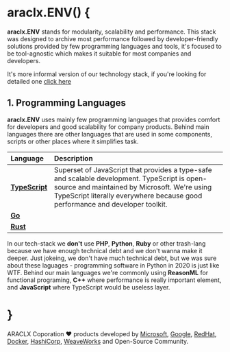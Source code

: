 # araclx.ENV() {

**araclx.ENV** stands for modularity, scalability and performance. This stack was designed to archive most performance followed by developer-friendly solutions provided by few programming languages and tools, it's focused to be tool-agnostic which makes it suitable for most companies and developers.

It's more informal version of our technology stack, if you're looking for detailed one [click here](./pages/beta.md)

## 1. Programming Languages

**araclx.ENV** uses mainly few programming languages that provides comfort for developers and good scalability for company products. Behind main languages there are other languages that are used in some components, scripts or other places where it simplifies task.

| Language           | Description                                                                                                                                                                                                                   |
| :----------------- | :---------------------------------------------------------------------------------------------------------------------------------------------------------------------------------------------------------------------------- |
| [**TypeScript**]() | Superset of JavaScript that provides a type-safe and scalable development. TypeScript is open-source and maintained by Microsoft. We're using TypeScript literally everywhere because good performance and developer toolkit. |
| [**Go**]()         |                                                                                                                                                                                                                               |
| [**Rust**]()       |                                                                                                                                                                                                                               |

In our tech-stack we **don't** use **PHP**, **Python**, **Ruby** or other trash-lang because we have enough technical debt and we don't wanna make it deeper. Just jokeing, we don't have much technical debt, but we was sure about these laguages - programming software in Python in 2020 is just like WTF. Behind our main languages we're commonly using **ReasonML** for functional programing, **C++** where performance is really important element, and **JavaScript** where TypeScript would be useless layer.

# }

ARACLX Coporation ❤️ products developed by [Microsoft](https://microsoft.com), [Google](https://google.com), [RedHat](), [Docker](https://docker.com), [HashiCorp](), [WeaveWorks]() and Open-Source Community.
